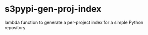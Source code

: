 # s3pypi-gen-proj-index
lambda function to generate a per-project index for a simple Python repository
